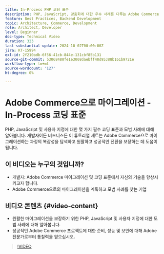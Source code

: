 ```yaml
---
title: In-Process PHP 코딩 표준
description: PHP, JavaScript, 맞춤화에 대한 우수 사례를 다루는 Adobe Commerce 마이그레이션을 위한 In-Process 코딩 표준에 대한 개요입니다.
feature: Best Practices, Backend Development
topic: Architecture, Commerce, Development
role: Architect, Developer
level: Beginner
doc-type: Technical Video
duration: 323
last-substantial-update: 2024-10-02T00:00:00Z
jira: KT-15994
exl-id: 2f210adb-6f56-41cb-844e-131cbf85b131
source-git-commit: b3068480fe1e3008daebff40d95388b161b9721e
workflow-type: tm+mt
source-wordcount: '127'
ht-degree: 0%

---
```


# Adobe Commerce으로 마이그레이션 - In-Process 코딩 표준

PHP, JavaScript 및 사용자 지정에 대한 몇 가지 필수 코딩 표준과 모범 사례에 대해 알아봅니다. 개발자이든 비즈니스든 이 튜토리얼 세트는 Adobe Commerce으로 마이그레이션하는 과정의 복잡성을 탐색하고 원활하고 성공적인 전환을 보장하는 데 도움이 됩니다.

## 이 비디오는 누구의 것입니까?

* 개발자: Adobe Commerce 마이그레이션 및 코딩 표준에서 자신의 기술을 향상시키고자 합니다.
* Adobe Commerce으로의 마이그레이션을 계획하고 모범 사례를 찾는 기업

## 비디오 콘텐츠 {#video-content}

* 원활한 마이그레이션을 보장하기 위한 PHP, JavaScript 및 사용자 지정에 대한 모범 사례에 대해 알아봅니다.
* 성공적인 Adobe Commerce 프로젝트에 대한 준비, 성능 및 보안에 대해 Adobe 전문가로부터 통찰력을 얻으십시오.

>[!VIDEO](https://video.tv.adobe.com/v/3434857?learn=on&enablevpops)
